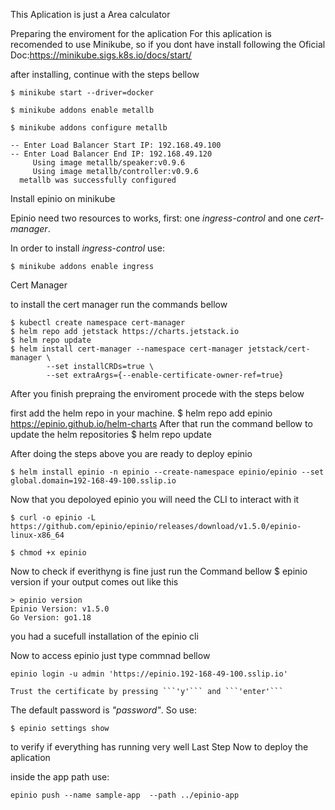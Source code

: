 This Aplication is just a Area calculator

Preparing the enviroment for the aplication
For this aplication is recomended to use Minikube, so if you dont have install following the Oficial Doc:https://minikube.sigs.k8s.io/docs/start/

after installing, continue with the steps bellow
```
$ minikube start --driver=docker
```

```
$ minikube addons enable metallb
```

```
$ minikube addons configure metallb

-- Enter Load Balancer Start IP: 192.168.49.100
-- Enter Load Balancer End IP: 192.168.49.120
     Using image metallb/speaker:v0.9.6
     Using image metallb/controller:v0.9.6
  metallb was successfully configured
```

Install epinio on minikube

Epinio need two resources to works, first: one _ingress-control_ and one _cert-manager_.

  In order to install _ingress-control_ use:

```
$ minikube addons enable ingress
```
Cert Manager

to install the cert manager run the commands bellow
```
$ kubectl create namespace cert-manager
$ helm repo add jetstack https://charts.jetstack.io
$ helm repo update
$ helm install cert-manager --namespace cert-manager jetstack/cert-manager \
        --set installCRDs=true \
        --set extraArgs={--enable-certificate-owner-ref=true}
```
After you finish prepraing the enviroment procede with the steps below

first add the helm repo in your machine.
$ helm repo add epinio https://epinio.github.io/helm-charts
After that run the command bellow to update the helm repositories
$ helm repo update

After doing the steps above you are ready to deploy epinio 
```
$ helm install epinio -n epinio --create-namespace epinio/epinio --set global.domain=192-168-49-100.sslip.io
```
Now that you depoloyed epinio you will need the CLI to interact with it
```
$ curl -o epinio -L https://github.com/epinio/epinio/releases/download/v1.5.0/epinio-linux-x86_64
```
```
$ chmod +x epinio
```
Now to check if everithyng is fine just run the Command bellow 
$ epinio version
if your output comes out like this
```
> epinio version
Epinio Version: v1.5.0
Go Version: go1.18
```
you had a sucefull installation of the epinio cli

Now to access epinio just type commnad bellow 
```
epinio login -u admin 'https://epinio.192-168-49-100.sslip.io'

Trust the certificate by pressing ```'y'``` and ```'enter'```
```
The default password is _"password"_. So use: 
```
$ epinio settings show
```
to verify if everything has running very well
Last Step 
Now to deploy the aplication 

inside the app path use:
```
epinio push --name sample-app  --path ../epinio-app
```
